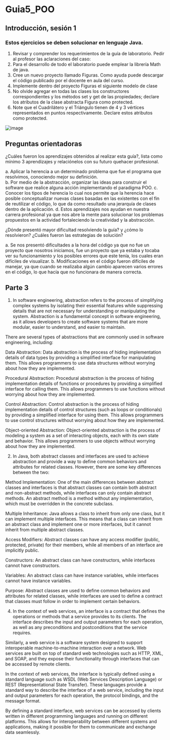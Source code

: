 # Guia5_POO

## Introducción, sesión 1 
### Estos ejercicios se deben solucionar en lenguaje Java.

1. Revisar y comprender los requerimientos de la guía de laboratorio. Pedir al profesor las aclaraciones del caso:
2. Para el desarrollo de todo el laboratorio puede emplear la librería Math de java.
3. Cree un nuevo proyecto llamado Figuras. Como ayuda puede descargar el código publicado por el docente en aula del curso.
4. Implemente dentro del proyecto Figuras el siguiente modelo de clase
5. No olvide agregar en todas las clases los constructores correspondientes y los métodos set y get de las propiedades; declare los atributos de la clase abstracta Figura como protected.
6. Note que el Cuadrilátero y el Triángulo tienen de 4 y 3 vértices representados en puntos respectivamente. Declare estos atributos como protected.


![image](https://user-images.githubusercontent.com/124604196/233871926-2c109b9b-5dd1-4608-9d37-65e56304bb02.png)


## Preguntas orientadoras
¿Cuáles fueron los aprendizajes obtenidos al realizar esta guía?, lista como mínimo 3 aprendizajes y relaciónelos con su futuro quehacer profesional.

a. Aplicar la herencia a un determinado problema que fue el programa que resolvimos, conociendo mejor su definición.  
b. Por medio de la abstracción, organizar las ideas para construir el software que realice alguna acción implementando el paradigma POO.
c. Conocer los tipos de herencia lo cual nos permite que la herencia hace posible conceptualizar nuevas clases basadas en las existentes con el fin de reutilizar el código, lo que da como resultado una jerarquía de clases dentro de la aplicación.
d. Estos aprendizajes nos ayudan en nuestra carrera profesional ya que nos abre la mente para solucionar los problemas propuestos en la actividad fortaleciendo la creatividad y la abstracción. 

¿Dónde presentó mayor dificultad resolviendo la guía? y ¿cómo lo resolvieron? ¿Cuáles fueron las estrategias de solución?

a. Se nos presentó dificultades a la hora del código ya que no fue un proyecto que nosotros iniciamos, fue un proyecto que ya estaba y tocaba ver su funcionamiento y los posibles errores que este tenía, los cuales eran difíciles de visualizar.
b. Modificaciones en el código fueron difíciles de manejar, ya que cuando se realizaba algún cambio aparecen varios errores en el código, lo que hacía que no funcionara de manera correcta.


## Parte 3

1) In software engineering, abstraction refers to the process of simplifying complex systems by isolating their essential features while suppressing details that are not necessary for understanding or manipulating the system. Abstraction is a fundamental concept in software engineering, as it allows developers to create software systems that are more modular, easier to understand, and easier to maintain.

There are several types of abstractions that are commonly used in software engineering, including:

Data Abstraction: Data abstraction is the process of hiding implementation details of data types by providing a simplified interface for manipulating them. This allows programmers to use data structures without worrying about how they are implemented.

Procedural Abstraction: Procedural abstraction is the process of hiding implementation details of functions or procedures by providing a simplified interface for calling them. This allows programmers to use functions without worrying about how they are implemented.

Control Abstraction: Control abstraction is the process of hiding implementation details of control structures (such as loops or conditionals) by providing a simplified interface for using them. This allows programmers to use control structures without worrying about how they are implemented.

Object-oriented Abstraction: Object-oriented abstraction is the process of modeling a system as a set of interacting objects, each with its own state and behavior. This allows programmers to use objects without worrying about how they are implemented.

2) In Java, both abstract classes and interfaces are used to achieve abstraction and provide a way to define common behaviors and attributes for related classes. However, there are some key differences between the two:

Method Implementation: One of the main differences between abstract classes and interfaces is that abstract classes can contain both abstract and non-abstract methods, while interfaces can only contain abstract methods. An abstract method is a method without any implementation, which must be overridden in the concrete subclass.

Multiple Inheritance: Java allows a class to inherit from only one class, but it can implement multiple interfaces. This means that a class can inherit from an abstract class and implement one or more interfaces, but it cannot inherit from multiple abstract classes.

Access Modifiers: Abstract classes can have any access modifier (public, protected, private) for their members, while all members of an interface are implicitly public.

Constructors: An abstract class can have constructors, while interfaces cannot have constructors.

Variables: An abstract class can have instance variables, while interfaces cannot have instance variables.

Purpose: Abstract classes are used to define common behaviors and attributes for related classes, while interfaces are used to define a contract that classes must follow in order to implement certain behaviors.

4) In the context of web services, an interface is a contract that defines the operations or methods that a service provides to its clients. The interface describes the input and output parameters for each operation, as well as any preconditions and postconditions that the service requires.

Similarly, a web service is a software system designed to support interoperable machine-to-machine interaction over a network. Web services are built on top of standard web technologies such as HTTP, XML, and SOAP, and they expose their functionality through interfaces that can be accessed by remote clients.

In the context of web services, the interface is typically defined using a standard language such as WSDL (Web Services Description Language) or REST (Representational State Transfer). These languages provide a standard way to describe the interface of a web service, including the input and output parameters for each operation, the protocol bindings, and the message format.

By defining a standard interface, web services can be accessed by clients written in different programming languages and running on different platforms. This allows for interoperability between different systems and applications, making it possible for them to communicate and exchange data seamlessly.
